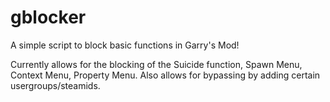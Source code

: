 # gblocker
A simple script to block basic functions in Garry's Mod!

Currently allows for the blocking of the Suicide function, Spawn Menu, Context Menu, Property Menu.
Also allows for bypassing by adding certain usergroups/steamids.
